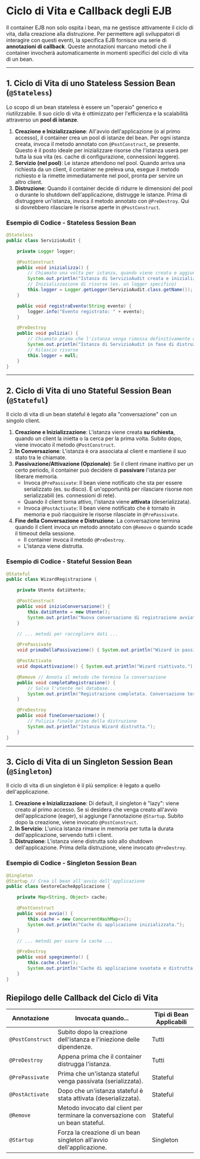 # Ciclo di Vita e Callback degli EJB

Il container EJB non solo ospita i bean, ma ne gestisce attivamente il ciclo di vita, dalla creazione alla distruzione. Per permettere agli sviluppatori di interagire con questi eventi, la specifica EJB fornisce una serie di **annotazioni di callback**. Queste annotazioni marcano metodi che il container invocherà automaticamente in momenti specifici del ciclo di vita di un bean.

---

## 1. Ciclo di Vita di uno Stateless Session Bean (`@Stateless`)

Lo scopo di un bean stateless è essere un "operaio" generico e riutilizzabile. Il suo ciclo di vita è ottimizzato per l'efficienza e la scalabilità attraverso un **pool di istanze**.

1. **Creazione e Inizializzazione**: All'avvio dell'applicazione (o al primo accesso), il container crea un pool di istanze del bean. Per ogni istanza creata, invoca il metodo annotato con `@PostConstruct`, se presente. Questo è il posto ideale per inizializzare risorse che l'istanza userà per tutta la sua vita (es. cache di configurazione, connessioni leggere).
2. **Servizio (nel pool)**: Le istanze attendono nel pool. Quando arriva una richiesta da un client, il container ne preleva una, esegue il metodo richiesto e la rimette immediatamente nel pool, pronta per servire un altro client.
3. **Distruzione**: Quando il container decide di ridurre le dimensioni del pool o durante lo shutdown dell'applicazione, distrugge le istanze. Prima di distruggere un'istanza, invoca il metodo annotato con `@PreDestroy`. Qui si dovrebbero rilasciare le risorse aperte in `@PostConstruct`.

### Esempio di Codice - Stateless Session Bean

```java
@Stateless
public class ServizioAudit {

    private Logger logger;

    @PostConstruct
    public void inizializza() {
        // Chiamato una volta per istanza, quando viene creata e aggiunta al pool.
        System.out.println("Istanza di ServizioAudit creata e inizializzata.");
        // Inizializzazione di risorse (es. un logger specifico)
        this.logger = Logger.getLogger(ServizioAudit.class.getName());
    }

    public void registraEvento(String evento) {
        logger.info("Evento registrato: " + evento);
    }

    @PreDestroy
    public void pulizia() {
        // Chiamato prima che l'istanza venga rimossa definitivamente dal pool.
        System.out.println("Istanza di ServizioAudit in fase di distruzione.");
        // Rilascio risorse
        this.logger = null;
    }
}
```

---

## 2. Ciclo di Vita di uno Stateful Session Bean (`@Stateful`)

Il ciclo di vita di un bean stateful è legato alla "conversazione" con un singolo client.

1. **Creazione e Inizializzazione**: L'istanza viene creata **su richiesta**, quando un client la inietta o la cerca per la prima volta. Subito dopo, viene invocato il metodo `@PostConstruct`.
2. **In Conversazione**: L'istanza è ora associata al client e mantiene il suo stato tra le chiamate.
3. **Passivazione/Attivazione (Opzionale)**: Se il client rimane inattivo per un certo periodo, il container può decidere di **passivare** l'istanza per liberare memoria.
    - Invoca `@PrePassivate`: Il bean viene notificato che sta per essere serializzato (es. su disco). È un'opportunità per rilasciare risorse non serializzabili (es. connessioni di rete).
    - Quando il client torna attivo, l'istanza viene **attivata** (deserializzata).
    - Invoca `@PostActivate`: Il bean viene notificato che è tornato in memoria e può riacquisire le risorse rilasciate in `@PrePassivate`.
4. **Fine della Conversazione e Distruzione**: La conversazione termina quando il client invoca un metodo annotato con `@Remove` o quando scade il timeout della sessione.
    - Il container invoca il metodo `@PreDestroy`.
    - L'istanza viene distrutta.

### Esempio di Codice - Stateful Session Bean

```java
@Stateful
public class WizardRegistrazione {

    private Utente datiUtente;

    @PostConstruct
    public void inizioConversazione() {
        this.datiUtente = new Utente();
        System.out.println("Nuova conversazione di registrazione avviata.");
    }

    // ... metodi per raccogliere dati ...

    @PrePassivate
    void primaDellaPassivazione() { System.out.println("Wizard in passivazione..."); }

    @PostActivate
    void dopoLattivazione() { System.out.println("Wizard riattivato."); }

    @Remove // Annota il metodo che termina la conversazione
    public void completaRegistrazione() {
        // Salva l'utente nel database...
        System.out.println("Registrazione completata. Conversazione terminata.");
    }

    @PreDestroy
    public void fineConversazione() {
        // Pulizia finale prima della distruzione
        System.out.println("Istanza Wizard distrutta.");
    }
}
```

---

## 3. Ciclo di Vita di un Singleton Session Bean (`@Singleton`)

Il ciclo di vita di un singleton è il più semplice: è legato a quello dell'applicazione.

1. **Creazione e Inizializzazione**: Di default, il singleton è "lazy": viene creato al primo accesso. Se si desidera che venga creato all'avvio dell'applicazione (eager), si aggiunge l'annotazione `@Startup`. Subito dopo la creazione, viene invocato `@PostConstruct`.
2. **In Servizio**: L'unica istanza rimane in memoria per tutta la durata dell'applicazione, servendo tutti i client.
3. **Distruzione**: L'istanza viene distrutta solo allo shutdown dell'applicazione. Prima della distruzione, viene invocato `@PreDestroy`.

### Esempio di Codice - Singleton Session Bean

```java
@Singleton
@Startup // Crea il bean all'avvio dell'applicazione
public class GestoreCacheApplicazione {

    private Map<String, Object> cache;

    @PostConstruct
    public void avvio() {
        this.cache = new ConcurrentHashMap<>();
        System.out.println("Cache di applicazione inizializzata.");
    }

    // ... metodi per usare la cache ...

    @PreDestroy
    public void spegnimento() {
        this.cache.clear();
        System.out.println("Cache di applicazione svuotata e distrutta.");
    }
}
```

## Riepilogo delle Callback del Ciclo di Vita

| Annotazione | Invocata quando... | Tipi di Bean Applicabili |
|---|---|---|
| `@PostConstruct` | Subito dopo la creazione dell'istanza e l'iniezione delle dipendenze. | Tutti |
| `@PreDestroy` | Appena prima che il container distrugga l'istanza. | Tutti |
| `@PrePassivate` | Prima che un'istanza stateful venga passivata (serializzata). | Stateful |
| `@PostActivate` | Dopo che un'istanza stateful è stata attivata (deserializzata). | Stateful |
| `@Remove` | Metodo invocato dal client per terminare la conversazione con un bean stateful. | Stateful |
| `@Startup` | Forza la creazione di un bean singleton all'avvio dell'applicazione. | Singleton |
